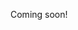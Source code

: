 Coming soon!

<!--

https://www.eyeconvpc.com/

pill counter can scan the label of the bottle to lookup individual pill weight
Make a pilll counter like the fellow smart scale
Weigh a single pill, wait, and then pour the rest

Develop marketing website for pill counting app and try to draw investors


-->
